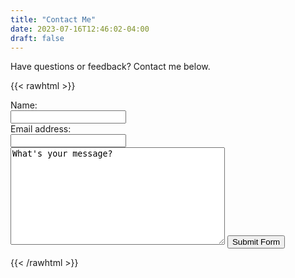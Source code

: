 ```yaml
---
title: "Contact Me"
date: 2023-07-16T12:46:02-04:00
draft: false
---
```


Have questions or feedback? Contact me below. 

{{< rawhtml >}}

<form action="https://api.web3forms.com/submit" method="POST">
​
    <input type="hidden" name="access_key" value="c5c3b45f-87fa-464a-895d-6320433e2e44">
    <label for="name">Name:</label><br>
    <input type="text" id="name" name="name" required><br>
    <label for="email">Email address:</label><br>
    <input type="email" id="email" name="email" required><br>
    <textarea name="message" required cols="40" rows="10">What's your message?</textarea>
    <button type="submit">Submit Form</button>
​
</form>
{{< /rawhtml >}}